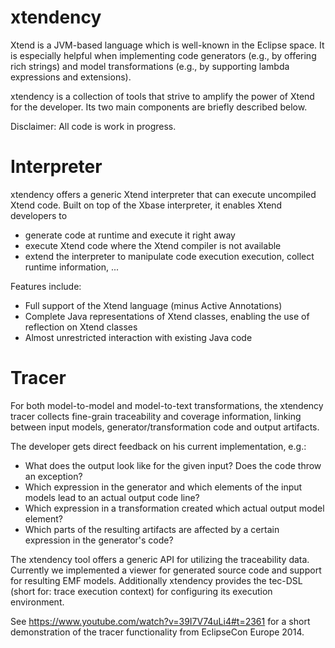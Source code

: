 xtendency
=========

Xtend is a JVM-based language which is well-known in the Eclipse space.
It is especially helpful when implementing code generators (e.g., by offering rich strings)
and model transformations (e.g., by supporting lambda expressions and extensions).

xtendency is a collection of tools that strive to amplify the power of Xtend for the developer. 
Its two main components are briefly described below.

Disclaimer: All code is work in progress. 


Interpreter
===========

xtendency offers a generic Xtend interpreter that can execute uncompiled Xtend code. Built on 
top of the Xbase interpreter, it enables Xtend developers to

- generate code at runtime and execute it right away
- execute Xtend code where the Xtend compiler is not available
- extend the interpreter to manipulate code execution execution, collect runtime information, ...

Features include:
- Full support of the Xtend language (minus Active Annotations)
- Complete Java representations of Xtend classes, enabling the use of reflection on Xtend classes
- Almost unrestricted interaction with existing Java code


Tracer
======

For both model-to-model and model-to-text transformations, the xtendency tracer
collects fine-grain traceability and coverage information, linking between input models,
generator/transformation code and output artifacts.

The developer gets direct feedback on his current implementation, e.g.:
- What does the output look like for the given input? Does the code throw an exception?
- Which expression in the generator and which elements of the input models lead to an actual output code line?
- Which expression in a transformation created which actual output model element?
- Which parts of the resulting artifacts are affected by a certain expression in the generator's code?

The xtendency tool offers a generic API for utilizing the traceability data.
Currently we implemented a viewer for generated source code and support for resulting EMF models.
Additionally xtendency provides the tec-DSL (short for: trace execution context) for configuring
its execution environment.

See https://www.youtube.com/watch?v=39I7V74uLi4#t=2361 for a short demonstration of the tracer functionality from EclipseCon Europe 2014.

